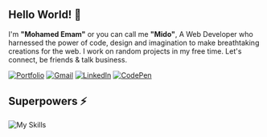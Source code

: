 ## Hello World! 👋
I'm **"Mohamed Emam"** or you can call me **"Mido"**, A Web Developer who harnessed the power of code, design and imagination to make breathtaking creations for the web. I work on random projects in my free time. Let's connect, be friends & talk business.

[![Portfolio](https://img.shields.io/badge/Portfolio-purple?style=for-the-badge&logo=mastodon&logoColor=white)](https://www.codedmohamed.com)
[![Gmail](https://img.shields.io/badge/Gmail-red?style=for-the-badge&logo=gmail&logoColor=white)](mailto:codedmohamed@gmail.com)
[![LinkedIn](https://img.shields.io/badge/LinkedIn-blue?style=for-the-badge&logo=linkedin&logoColor=white)](https://www.linkedin.com/in/codedmohamed)
[![CodePen](https://img.shields.io/badge/CodePen-black?style=for-the-badge&logo=codepen&logoColor=white)](https://codepen.io/codedmohamed)

## Superpowers ⚡
![My Skills](https://skillicons.dev/icons?i=html,css,js,ts)
